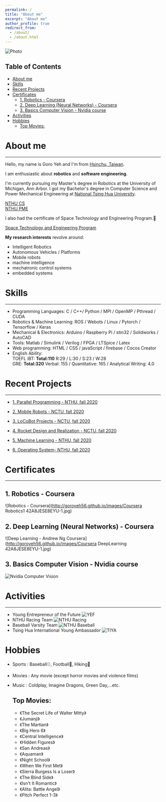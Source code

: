 ```yaml
---
permalink: /
title: "About me"
excerpt: "About me"
author_profile: true
redirect_from: 
  - /about/
  - /about.html
---
```


<!-- Global site tag (gtag.js) - Google Analytics -->
<script async src="https://www.googletagmanager.com/gtag/js?id=G-QLJV6N35GZ"></script>
<script>
  window.dataLayer = window.dataLayer || [];
  function gtag(){dataLayer.push(arguments);}
  gtag('js', new Date());

  gtag('config', 'G-QLJV6N35GZ');
</script>



<!-- My photo in Denmark -->
<!-- ![Top Photo(Denmark)]() -->
<!-- keelong -->
![Photo](https://drive.google.com/file/d/1Ea_tz037q4eKkmi9b-QIn3FNqqYLf31b/view?usp=sharing)


## Table of Contents  
- [About me](#about-me)
- [Skills](#skills)
- [Recent Projects](#recent-projects)
- [Certificates](#certificates)
  * [1. Robotics - Coursera](#1-robotics---coursera)
  * [2. Deep Learning (Neural Networks) - Coursera](#2-deep-learning--neural-networks----coursera)
  * [3. Basics Computer Vision - Nvidia course](#3-basics-computer-vision---nvidia-course)
- [Activities](#activities)
- [Hobbies](#hobbies)
  * [Top Movies:](#top-movies-)  
<!-- <small><i><a href='http://ecotrust-canada.github.io/markdown-toc/'>Table of contents generated with markdown-toc</a></i></small> -->


# About me
---

Hello, my name is Goro Yeh and I'm from [Hsinchu, Taiwan](https://www.google.com/maps/place/%E6%96%B0%E7%AB%B9%E5%B8%82%E6%96%B0%E7%AB%B9/@24.6293865,120.6178652,10z/data=!4m5!3m4!1s0x346835db1a4b4b11:0xd409dcbcb5d33b0c!8m2!3d24.8138287!4d120.9674798).

I am enthusiastic about **robotics** and **software engineering**.

I'm currently pursuing my Master's degree in Robotics at the University of Michigan, Ann Arbor.
I got my Bachelor's degree in Computer Science and Power Mechanical Engineering at [National Tsing Hua University](http://nthu-en.site.nthu.edu.tw/).

[NTHU CS](http://dcs-en.site.nthu.edu.tw/index.php)  
[NTHU PME](http://www.pme.nthu.edu.tw/index.php?Lang=en)  

I also had the certificate of  Space Technology and Engineering Program.🚀  
<!-- Certificate scanned -->
[Space Technology and Engineering Program](http://curricul.site.nthu.edu.tw/p/406-1208-156303,r1433.php?Lang=zh-tw)

**My research interests** revolve around:  
* Intelligent Robotics
* Autonomous Vehicles / Platforms
* Mobile robots
* machine intelligence
* mechatronic control systems
* embedded systems


# Skills  
---
* Programming Languages: C / C++/ Python / MPI / OpenMP / Pthread / CUDA  
* Robotics & Machine Learning: ROS / Webots / Linux / Pytorch / Tensorflow / Keras  
* Mechanical & Electronics: Arduino / Raspberry Pi / stm32 / Solidworks / AutoCAD  
* Tools: Matlab / Simulink / Verilog / FPGA / LTSpice / Latex  
* Web programming: HTML / CSS / javaScript / firebase / Cocos Creator  
* English Ability:   
TOEFL iBT: **Total:110** R:29 / L:30 / S:23 / W:28   
GRE: **Total:320** Verbal: 155 / Quantitative: 165 / Analytical Writing: 4.0



# Recent Projects
---
<!-- ## 1. Parallel Programming - NTHU, fall 2020 -->
* [1. Parallel Programming - NTHU, fall 2020](https://goroyeh56.github.io/projects/ParallelProgramming/)  
<!-- ## 2. Mobile Robots - NCTU, fall 2020 -->
* [2. Mobile Robots - NCTU, fall 2020](https://goroyeh56.github.io/projects/MobileRobots/)   
<!-- ## 3. LoCoBot Projects - NCTU, fall 2020 -->
* [3. LoCoBot Projects - NCTU, fall 2020](https://goroyeh56.github.io/projects/LoCoBot_Projects/)   
<!-- ## 4. Rocket Design and Realization - NCTU, fall 2020 -->
* [4. Rocket Design and Realization - NCTU, fall 2020](https://goroyeh56.github.io/projects/RocketDesign/)    
<!-- ## 5. Machine Learning - NTHU, fall 2020 -->
* [5. Machine Learning - NTHU, fall 2020](https://goroyeh56.github.io/projects/MachineLearning/)  
<!-- ## 6. Operating System- NTHU, fall 2020  -->
* [6. Operating System- NTHU, fall 2020 ](https://goroyeh56.github.io/projects/OperatingSystem/)  

# Certificates 
---
## 1. Robotics - Coursera

![Robotics - Coursera](http://goroyeh56.github.io/images/Coursera Robotics1 42A8JESE8EYU-1.jpg)

## 2. Deep Learning (Neural Networks) - Coursera

![Deep Learning - Andrew Ng Coursera](http://goroyeh56.github.io/images/Coursera DeepLearning 42A8JESE8EYU-1.jpg)

## 3. Basics Computer Vision - Nvidia course

![Nvidia Computer Vision](http://goroyeh56.github.io/images/nvidia.jpg)


<!-- ## Work Experience
### Industrial Technology Research Institute
Position:  Robotics Intern
Time:      July 2020 ~ Present -->

# Activities
---
* Young Entrepreneur of the Future
![YEF](http://goroyeh56.github.io/images/yef_elevator_pitch.png)
* NTHU Racing Team
![NTHU Racing](http://goroyeh56.github.io/images/racing2.jpg)
* Baseball Varsity Team
![NTHU Baseball](http://goroyeh56.github.io/images/swing.JPG)
* Tsing Hua International Young Ambassador
![TIYA](http://goroyeh56.github.io/images/tiya.jpg)

# Hobbies

* Sports : Baseball⚾, Football🏈, Hiking🗻
* Movies : Any movie (except horror movies and violence films)
* Music : Coldplay, Imagine Dragons, Green Day,...etc.


  ## Top Movies:
  * 《The Secret Life of Walter Mitty》
  * 《Jumanji》
  * 《The Martian》
  * 《Big Hero 6》
  * 《Central Intelligence》
  * 《Hidden Figures》
  * 《San Andreas》
  * 《Aquaman》
  * 《Night School》
  * 《When We First Met》
  * 《Sierra Burgess Is a Loser》
  * 《The Blind Side》
  * 《Isn't It Romantic》
  * 《Alita: Battle Angel》
  * 《Pitch Perfect 1-3》  


